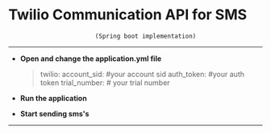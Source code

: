 # **Twilio Communication API for SMS**

                            (Spring boot implementation)

---

- **Open and change the application.yml file**

  > twilio:
  > account_sid: #your account sid
  > auth_token: #your auth token
  > trial_number: # your trial number

* **Run the application**

* **Start sending sms's**

---
